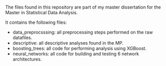 #

The files found in this repository are part of my master dissertation for the Master in Statistical Data Analysis.

It contains the following files:

- data_preprocsssing: all preprocessing steps performed on the raw datafiles.
- descriptive: all descriptive analyses found in the MP.
- boosting_trees: all code for performing analysis using XGBoost. 
- neural_networks: all code for building and testing 6 network architectures.



